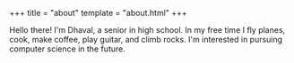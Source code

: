 +++
title = "about"
template = "about.html"
+++

Hello there! I'm Dhaval, a senior in high school. In my free time I fly planes, cook, make coffee, play guitar, and climb rocks. I'm interested
in pursuing computer science in the future.
